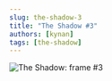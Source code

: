 ```yaml
---
slug: the-shadow-3
title: "The Shadow #3"
authors: [kynan]
tags: [the-shadow]
---
```


![The Shadow: frame #3](/img/stories/the-shadow/002.png)
